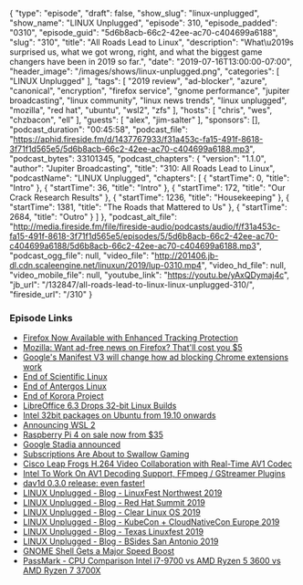 {
  "type": "episode",
  "draft": false,
  "show_slug": "linux-unplugged",
  "show_name": "LINUX Unplugged",
  "episode": 310,
  "episode_padded": "0310",
  "episode_guid": "5d6b8acb-66c2-42ee-ac70-c404699a6188",
  "slug": "310",
  "title": "All Roads Lead to Linux",
  "description": "What\u2019s surprised us, what we got wrong, right, and what the biggest game changers have been in 2019 so far.",
  "date": "2019-07-16T13:00:00-07:00",
  "header_image": "/images/shows/linux-unplugged.png",
  "categories": [
    "LINUX Unplugged"
  ],
  "tags": [
    "2019 review",
    "ad-blocker",
    "azure",
    "canonical",
    "encryption",
    "firefox service",
    "gnome performance",
    "jupiter broadcasting",
    "linux community",
    "linux news trends",
    "linux unplugged",
    "mozilla",
    "red hat",
    "ubuntu",
    "wsl2",
    "zfs"
  ],
  "hosts": [
    "chris",
    "wes",
    "chzbacon",
    "ell"
  ],
  "guests": [
    "alex",
    "jim-salter"
  ],
  "sponsors": [],
  "podcast_duration": "00:45:58",
  "podcast_file": "https://aphid.fireside.fm/d/1437767933/f31a453c-fa15-491f-8618-3f71f1d565e5/5d6b8acb-66c2-42ee-ac70-c404699a6188.mp3",
  "podcast_bytes": 33101345,
  "podcast_chapters": {
    "version": "1.1.0",
    "author": "Jupiter Broadcasting",
    "title": "310: All Roads Lead to Linux",
    "podcastName": "LINUX Unplugged",
    "chapters": [
      {
        "startTime": 0,
        "title": "Intro"
      },
      {
        "startTime": 36,
        "title": "Intro"
      },
      {
        "startTime": 172,
        "title": "Our Crack Research Results"
      },
      {
        "startTime": 1236,
        "title": "Housekeeping"
      },
      {
        "startTime": 1381,
        "title": "The Roads that Mattered to Us"
      },
      {
        "startTime": 2684,
        "title": "Outro"
      }
    ]
  },
  "podcast_alt_file": "http://media.fireside.fm/file/fireside-audio/podcasts/audio/f/f31a453c-fa15-491f-8618-3f71f1d565e5/episodes/5/5d6b8acb-66c2-42ee-ac70-c404699a6188/5d6b8acb-66c2-42ee-ac70-c404699a6188.mp3",
  "podcast_ogg_file": null,
  "video_file": "http://201406.jb-dl.cdn.scaleengine.net/linuxun/2019/lup-0310.mp4",
  "video_hd_file": null,
  "video_mobile_file": null,
  "youtube_link": "https://youtu.be/yAxQDymaj4c",
  "jb_url": "/132847/all-roads-lead-to-linux-linux-unplugged-310/",
  "fireside_url": "/310"
}


### Episode Links

  * [Firefox Now Available with Enhanced Tracking Protection](https://blog.mozilla.org/blog/2019/06/04/firefox-now-available-with-enhanced-tracking-protection-by-default/ "Firefox Now Available with Enhanced Tracking Protection")
  * [Mozilla: Want ad-free news on Firefox? That'll cost you $5](https://www.zdnet.com/article/mozilla-want-ad-free-news-on-firefox-thatll-cost-you-5-a-month/ "Mozilla: Want ad-free news on Firefox? That'll cost you $5")
  * [Google's Manifest V3 will change how ad blocking Chrome extensions work](https://www.xda-developers.com/google-chrome-manifest-v3-ad-blocker-extension-api/ "Google's Manifest V3 will change how ad blocking Chrome extensions work")
  * [End of Scientific Linux](https://listserv.fnal.gov/scripts/wa.exe?A2=SCIENTIFIC-LINUX-ANNOUNCE;11d6001.1904 "End of Scientific Linux")
  * [End of Antergos Linux](https://antergos.com/blog/antergos-linux-project-ends/ "End of Antergos Linux")
  * [End of Korora Project](https://twitter.com/kororaproject/status/1101444512985935872 "End of Korora Project")
  * [LibreOffice 6.3 Drops 32-bit Linux Builds](https://www.omgubuntu.co.uk/2019/06/libreoffice-6-3-32bit-linux-support "LibreOffice 6.3 Drops 32-bit Linux Builds")
  * [Intel 32bit packages on Ubuntu from 19.10 onwards](https://discourse.ubuntu.com/t/intel-32bit-packages-on-ubuntu-from-19-10-onwards/11263 "Intel 32bit packages on Ubuntu from 19.10 onwards")
  * [Announcing WSL 2](https://devblogs.microsoft.com/commandline/announcing-wsl-2/ "Announcing WSL 2")
  * [Raspberry Pi 4 on sale now from $35](https://www.raspberrypi.org/blog/raspberry-pi-4-on-sale-now-from-35/ "Raspberry Pi 4 on sale now from $35")
  * [Google Stadia announced](https://9to5google.com/2019/03/19/google-stadia-announced/ "Google Stadia announced")
  * [Subscriptions Are About to Swallow Gaming](https://www.wired.com/story/videogame-subscriptions-ubisoft-stadia-ea-xcloud/ "Subscriptions Are About to Swallow Gaming")
  * [Cisco Leap Frogs H.264 Video Collaboration with Real-Time AV1 Codec](https://blogs.cisco.com/collaboration/cisco-leap-frogs-h-264-video-collaboration-with-real-time-av1-codec "Cisco Leap Frogs H.264 Video Collaboration with Real-Time AV1 Codec")
  * [Intel To Work On AV1 Decoding Support, FFmpeg / GStreamer Plugins](https://www.phoronix.com/scan.php?page=news_item&px=Intel-TODO-AV1-Decode-FFmpeg "Intel To Work On AV1 Decoding Support, FFmpeg / GStreamer Plugins")
  * [dav1d 0.3.0 release: even faster!](http://www.jbkempf.com/blog/post/2019/dav1d-0.3-release%3A-even-faster%21 "dav1d 0.3.0 release: even faster!")
  * [LINUX Unplugged - Blog - LinuxFest Northwest 2019](https://linuxunplugged.com/articles/linuxfest-northwest-2019 "LINUX Unplugged - Blog - LinuxFest Northwest 2019")
  * [LINUX Unplugged - Blog - Red Hat Summit 2019](https://linuxunplugged.com/articles/red-hat-summit-2019 "LINUX Unplugged - Blog - Red Hat Summit 2019")
  * [LINUX Unplugged - Blog - Clear Linux OS 2019](https://linuxunplugged.com/articles/clear-linux-os-2019 "LINUX Unplugged - Blog - Clear Linux OS 2019")
  * [LINUX Unplugged - Blog - KubeCon + CloudNativeCon Europe 2019](https://linuxunplugged.com/articles/kubecon-cloudnativecon-europe-2019 "LINUX Unplugged - Blog - KubeCon + CloudNativeCon Europe 2019")
  * [LINUX Unplugged - Blog - Texas Linuxfest 2019](https://linuxunplugged.com/articles/texas-linuxfest-2019 "LINUX Unplugged - Blog - Texas Linuxfest 2019")
  * [LINUX Unplugged - Blog - BSides San Antonio 2019](https://linuxunplugged.com/articles/bsidessatx-2019 "LINUX Unplugged - Blog - BSides San Antonio 2019")
  * [GNOME Shell Gets a Major Speed Boost](https://www.omgubuntu.co.uk/2019/01/gnome-shell-performance-fixes-coming "GNOME Shell Gets a Major Speed Boost")
  * [PassMark - CPU Comparison Intel i7-9700 vs AMD Ryzen 5 3600 vs AMD Ryzen 7 3700X](https://www.cpubenchmark.net/compare/Intel-i7-9700-vs-AMD-Ryzen-5-3600-vs-AMD-Ryzen-7-3700X/3477vs3481vs3485 "PassMark - CPU Comparison Intel i7-9700 vs AMD Ryzen 5 3600 vs AMD Ryzen 7 3700X")



